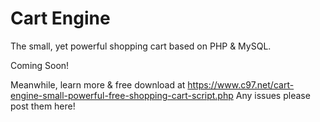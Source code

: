 # Cart Engine
The small, yet powerful shopping cart based on PHP &amp; MySQL. 

Coming Soon!

Meanwhile, learn more & free download at https://www.c97.net/cart-engine-small-powerful-free-shopping-cart-script.php
Any issues please post them here!
